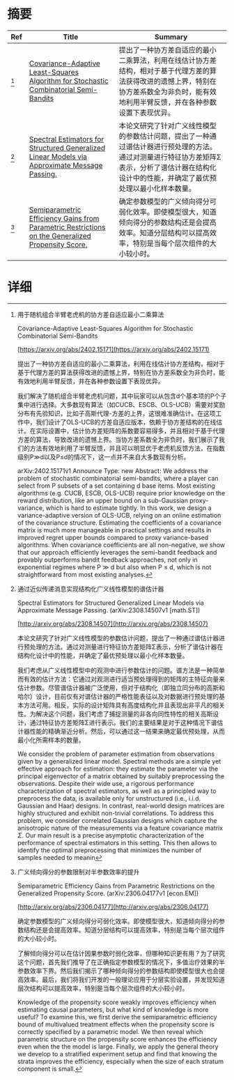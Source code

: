 # 摘要

| Ref | Title | Summary |
| --- | --- | --- |
| [^1] | [Covariance-Adaptive Least-Squares Algorithm for Stochastic Combinatorial Semi-Bandits](https://arxiv.org/abs/2402.15171) | 提出了一种协方差自适应的最小二乘算法，利用在线估计协方差结构，相对于基于代理方差的算法获得改进的遗憾上界，特别在协方差系数全为非负时，能有效地利用半臂反馈，并在各种参数设置下表现优异。 |
| [^2] | [Spectral Estimators for Structured Generalized Linear Models via Approximate Message Passing.](http://arxiv.org/abs/2308.14507) | 本论文研究了针对广义线性模型的参数估计问题，提出了一种通过谱估计器进行预处理的方法。通过对测量进行特征协方差矩阵Σ表示，分析了谱估计器在结构化设计中的性能，并确定了最优预处理以最小化样本数量。 |
| [^3] | [Semiparametric Efficiency Gains from Parametric Restrictions on the Generalized Propensity Score.](http://arxiv.org/abs/2306.04177) | 确定参数模型的广义倾向得分可弱化效率。即使模型很大，知道倾向得分的参数结构还是会提高效率。知道分层结构可以提高效率，特别是当每个层次组件的大小较小时。 |

# 详细

[^1]: 用于随机组合半臂老虎机的协方差自适应最小二乘算法

    Covariance-Adaptive Least-Squares Algorithm for Stochastic Combinatorial Semi-Bandits

    [https://arxiv.org/abs/2402.15171](https://arxiv.org/abs/2402.15171)

    提出了一种协方差自适应的最小二乘算法，利用在线估计协方差结构，相对于基于代理方差的算法获得改进的遗憾上界，特别在协方差系数全为非负时，能有效地利用半臂反馈，并在各种参数设置下表现优异。

    

    我们解决了随机组合半臂老虎机问题，其中玩家可以从包含d个基本项的P个子集中进行选择。大多数现有算法（如CUCB、ESCB、OLS-UCB）需要对奖励分布有先验知识，比如子高斯代理-方差的上界，这很难准确估计。在这项工作中，我们设计了OLS-UCB的方差自适应版本，依赖于协方差结构的在线估计。在实际设置中，估计协方差矩阵的系数要容易得多，并且相对于基于代理方差的算法，导致改进的遗憾上界。当协方差系数全为非负时，我们展示了我们的方法有效地利用了半臂反馈，并且可以明显优于老虎机反馈方法，在指数级别P≫d以及P≤d的情况下，这一点并不来自大多数现有分析。

    arXiv:2402.15171v1 Announce Type: new  Abstract: We address the problem of stochastic combinatorial semi-bandits, where a player can select from P subsets of a set containing d base items. Most existing algorithms (e.g. CUCB, ESCB, OLS-UCB) require prior knowledge on the reward distribution, like an upper bound on a sub-Gaussian proxy-variance, which is hard to estimate tightly. In this work, we design a variance-adaptive version of OLS-UCB, relying on an online estimation of the covariance structure. Estimating the coefficients of a covariance matrix is much more manageable in practical settings and results in improved regret upper bounds compared to proxy variance-based algorithms. When covariance coefficients are all non-negative, we show that our approach efficiently leverages the semi-bandit feedback and provably outperforms bandit feedback approaches, not only in exponential regimes where P $\gg$ d but also when P $\le$ d, which is not straightforward from most existing analyses.
    
[^2]: 通过近似传递消息实现结构化广义线性模型的谱估计器

    Spectral Estimators for Structured Generalized Linear Models via Approximate Message Passing. (arXiv:2308.14507v1 [math.ST])

    [http://arxiv.org/abs/2308.14507](http://arxiv.org/abs/2308.14507)

    本论文研究了针对广义线性模型的参数估计问题，提出了一种通过谱估计器进行预处理的方法。通过对测量进行特征协方差矩阵Σ表示，分析了谱估计器在结构化设计中的性能，并确定了最优预处理以最小化样本数量。

    

    我们考虑从广义线性模型中的观测中进行参数估计的问题。谱方法是一种简单而有效的估计方法：它通过对观测进行适当预处理得到的矩阵的主特征向量来估计参数。尽管谱估计器被广泛使用，但对于结构化（即独立同分布的高斯和哈尔）设计，目前仅有对谱估计器的严格性能表征以及对数据进行预处理的基本方法可用。相反，实际的设计矩阵具有高度结构化并且表现出非平凡的相关性。为解决这个问题，我们考虑了捕捉测量的非各向同性特性的相关高斯设计，通过特征协方差矩阵Σ进行表示。我们的主要结果是对于这种情况下谱估计器性能的精确渐近分析。然后，可以通过这一结果来确定最优预处理，从而最小化所需样本的数量。

    We consider the problem of parameter estimation from observations given by a generalized linear model. Spectral methods are a simple yet effective approach for estimation: they estimate the parameter via the principal eigenvector of a matrix obtained by suitably preprocessing the observations. Despite their wide use, a rigorous performance characterization of spectral estimators, as well as a principled way to preprocess the data, is available only for unstructured (i.e., i.i.d. Gaussian and Haar) designs. In contrast, real-world design matrices are highly structured and exhibit non-trivial correlations. To address this problem, we consider correlated Gaussian designs which capture the anisotropic nature of the measurements via a feature covariance matrix $\Sigma$. Our main result is a precise asymptotic characterization of the performance of spectral estimators in this setting. This then allows to identify the optimal preprocessing that minimizes the number of samples needed to meanin
    
[^3]: 广义倾向得分的参数限制对半参数效率的提升

    Semiparametric Efficiency Gains from Parametric Restrictions on the Generalized Propensity Score. (arXiv:2306.04177v1 [econ.EM])

    [http://arxiv.org/abs/2306.04177](http://arxiv.org/abs/2306.04177)

    确定参数模型的广义倾向得分可弱化效率。即使模型很大，知道倾向得分的参数结构还是会提高效率。知道分层结构可以提高效率，特别是当每个层次组件的大小较小时。

    

    了解倾向得分可以在估计因果参数时弱化效率，但哪种知识更有用？为了研究这个问题，首先我们推导了在正确指定参数模型的情况下，多值治疗效果的半参数效率下界。然后我们揭示了哪种倾向得分的参数结构即使模型很大也会提高效率。最后，我们将我们开发的一般理论应用于分层实验设置，并发现知道层次结构可以提高效率，特别是当每个层次组件的大小较小时。

    Knowledge of the propensity score weakly improves efficiency when estimating causal parameters, but what kind of knowledge is more useful? To examine this, we first derive the semiparametric efficiency bound of multivalued treatment effects when the propensity score is correctly specified by a parametric model. We then reveal which parametric structure on the propensity score enhances the efficiency even when the the model is large. Finally, we apply the general theory we develop to a stratified experiment setup and find that knowing the strata improves the efficiency, especially when the size of each stratum component is small.
    

